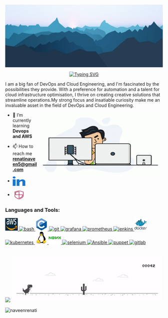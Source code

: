 
<img align="center" alt="devops" width=800 height=200 src="i2.png">

<p  align="center">
  <a href="https://git.io/typing-svg"><img src="https://readme-typing-svg.herokuapp.com?font=Fira+Code&weight=100&duration=2000&pause=100&color=3BA1C5&width=450&height=27&lines=Computer+Science+Undergraduate;DevOps+Engineer;Cloud+Computing+-+AWS+%2C+Azure;C+%7C+Python+%7C+Bash+%7C+Powershell+;Dockers+%7C+Kubernetes+%7C+Ansible+%7C+Jenkins;Aspiring+Learner" alt="Typing SVG" /></a>
  
<h align="center">I am a big fan of DevOps and Cloud Engineering, and I'm fascinated by the possibilities they provide. With a preference for automation and a talent for cloud infrastructure optimisation, I thrive on creating creative solutions that streamline operations.My strong focus and insatiable curiosity make me an invaluable asset in the field of DevOps and Cloud Engineering.</h>
</p>

  <img align="right" alt="devops" width=400 height=200 src="work1.gif">
  
- 🌱 I’m currently learning **Devops and AWS**
- 📫 How to reach me **renatinaveen5@gmail.com**
  
- <p align="left"><a href="https://linkedin.com/in/naveen-renati" target="_blank"><img align="center" src="linkedin.svg" height="30" width="40" /></a></p>

- <p align="left"><a href="https://naveenrenati.wordpress.com/" target="_blank"><img align="center" src="mywebsite.jpeg" height="30" width="40" /></a></p>
  
  

<h3 align="left">Languages and Tools:</h3>
<p > 
  <a href="https://aws.amazon.com"> <img src="Amazon-Web-Services-AWS-Emblem.png" alt="aws" width="40" height="40"/> </a> 
  <a href="https://www.gnu.org/software/bash/" > <img src="https://www.vectorlogo.zone/logos/shell/shell-icon.svg" alt="bash" width="40" height="40"/> </a> 
  <a href="https://www.cprogramming.com/"> <img src="https://raw.githubusercontent.com/devicons/devicon/master/icons/c/c-original.svg" alt="c" width="40" height="40"/> </a> 
  <a href="https://git-scm.com/"> <img src="https://www.vectorlogo.zone/logos/git-scm/git-scm-icon.svg" alt="git" width="40" height="40"/> </a> 
  <a href="https://grafana.com"> <img src="https://www.vectorlogo.zone/logos/grafana/grafana-icon.svg" alt="grafana" width="40" height="40"/> </a> 
  <a href="https://prometheus.io/"> <img src="https://www.vectorlogo.zone/logos/prometheusio/prometheusio-icon.svg" alt="prometheus" width="40" height="40"/> </a>
  <a href="https://www.jenkins.io"> <img src="https://www.vectorlogo.zone/logos/jenkins/jenkins-icon.svg" alt="jenkins" width="40" height="40"/> </a>
  <a href="https://www.docker.com/"> <img src="https://raw.githubusercontent.com/devicons/devicon/master/icons/docker/docker-original-wordmark.svg" alt="docker" width="40" height="40"/> </a>
  <a href="https://kubernetes.io"> <img src="https://www.vectorlogo.zone/logos/kubernetes/kubernetes-icon.svg" alt="kubernetes" width="40" height="40"/> </a>
  <a href="https://www.linux.org/"><img src="https://raw.githubusercontent.com/devicons/devicon/master/icons/linux/linux-original.svg"alt="linux"width="40"height="40"/> </a> 
  <a href="https://www.nginx.com"> <img src="https://raw.githubusercontent.com/devicons/devicon/master/icons/nginx/nginx-original.svg" alt="nginx" width="40" height="40"/> </a> 
  <a href="https://www.selenium.dev"> <img src="https://raw.githubusercontent.com/detain/svg-logos/780f25886640cef088af994181646db2f6b1a3f8/svg/selenium-logo.svg" alt="selenium" width="40" height="40"/> </a> 
  <a href="https://www.ansible.com/"> <img src="https://www.vectorlogo.zone/logos/ansible/ansible-icon.svg" alt="Ansible" width="40" height="40"/> </a> 
  <a href="https://www.puppet.com/"> <img src="https://www.vectorlogo.zone/logos/puppet/puppet-icon.svg" alt="puppet" width="40" height="40"/> </a>
  <a href="https://about.gitlab.com/"> <img src="https://www.vectorlogo.zone/logos/gitlab/gitlab-tile.svg" alt="gitlab" width="40" height="40"/> </a>
</p>

<br>
<div>
   <img src="https://github-readme-stats.vercel.app/api/top-langs?username=naveenrenati&show_icons=true&locale=en&layout=compact" />
   <img src="Dino.gif" /> 
</div>


<p align="left"> <img src="https://komarev.com/ghpvc/?username=naveenrenati&label=Profile%20views&color=0e75b6&style=flat" alt="naveenrenati" /> </p>


